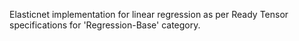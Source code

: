 Elasticnet implementation for linear regression as per Ready Tensor specifications for 'Regression-Base' category.
